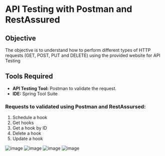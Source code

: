 # API Testing with Postman and RestAssured

## Objective
The objective is to understand how to perform different types of HTTP requests (GET, POST, PUT and DELETE) using the provided website for API Testing

## Tools Required
- **API Testing Tool:** Postman to validate the request.
- **IDE:** Spring Tool Suite

### Requests to validated using Postman and RestAssursed:
1. Schedule a hook
2. Get hooks
3. Get a hook by ID
4. Delete a hook
5. Update a hook
   
![image](https://github.com/user-attachments/assets/e94d0e0c-918e-4537-9e6f-bbe834689cb2)
![image](https://github.com/user-attachments/assets/e99878d0-0c42-42b0-8ef9-dd70aa8b172e)
![image](https://github.com/user-attachments/assets/f8e6c641-01b3-4b91-900e-348ae1835b8a)
![image](https://github.com/user-attachments/assets/2d5c4cfa-031b-4334-954f-fceab84b63cf)


